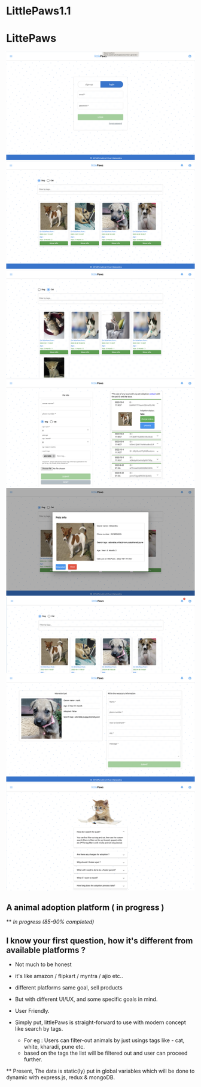 # LittlePaws1.1

# LittePaws 

![imageOne](./imagess/img1.png)
![imageTwo](./imagess/img2.png)
![imageThree](./imagess/img3.png)
![imageFour](./imagess/img5.png)
![imageFive](./imagess/img6.png)
![imageSix](./imagess/img7.png)
![imageSeven](./imagess/img8.png)
![imageEight](./imagess/img9.png)



## A animal adoption platform ( in progress ) 
** _In progress (85-90% completed)_

## I know your first question, how it's different from available platforms ?
- Not much to be honest 
- it's like amazon / flipkart / myntra / ajio etc..
- different platforms same goal, sell products
- But with different UI/UX, and some specific goals in mind.
- User Friendly.


- Simply put, littlePaws is  straight-forward to use with modern concept like search by tags.
  - For eg : Users can filter-out animals by just usings tags like - cat, white, kharadi, pune etc.
  - based on the tags the list will be filtered out and user can proceed further.
 
    
    
** Present, The data is static(ly) put in global variables which will be done to dynamic 
   with express.js, redux & mongoDB.
